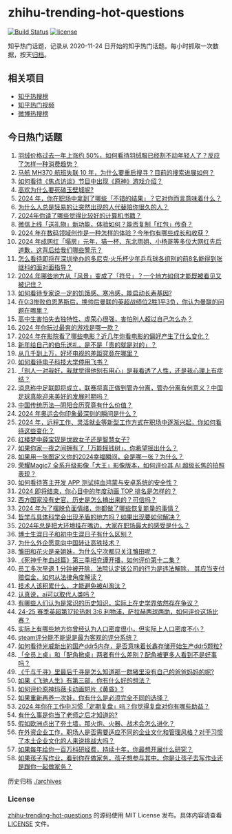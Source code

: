 # zhihu-trending-hot-questions

[![Build Status](https://github.com/justjavac/zhihu-trending-hot-questions/workflows/ci/badge.svg?branch=master)](https://github.com/justjavac/zhihu-trending-hot-questions/actions)
[![license](https://img.shields.io/github/license/justjavac/zhihu-trending-hot-questions)](https://github.com/justjavac/zhihu-trending-hot-questions/blob/master/LICENSE)

知乎热门话题，记录从 2020-11-24
日开始的知乎热门话题。每小时抓取一次数据，按天[归档](./archives)。

## 相关项目

- [知乎热搜榜](https://github.com/justjavac/zhihu-trending-top-search)
- [知乎热门视频](https://github.com/justjavac/zhihu-trending-hot-video)
- [微博热搜榜](https://github.com/justjavac/weibo-trending-hot-search)

## 今日热门话题

<!-- BEGIN -->
<!-- 最后更新时间 Tue Dec 24 2024 04:14:06 GMT+0800 (China Standard Time) -->

1. [羽绒价格过去一年上涨约 50%，如何看待羽绒服已经割不动年轻人了？反应了怎样一种消费趋势？](https://www.zhihu.com/question/7353204206)
1. [马航 MH370 航班失联 10 年，为什么要重启搜寻？目前的搜索进展如何？](https://www.zhihu.com/question/7375114794)
1. [如何看待《焦点访谈》节目中出现《原神》游戏介绍？](https://www.zhihu.com/question/7628188144)
1. [高欢为什么要死磕玉壁城呢?](https://www.zhihu.com/question/653217047)
1. [2024 年，你在职场中拿到了哪些「不错的结果」？它对你而言意味着什么？](https://www.zhihu.com/question/7107139535)
1. [为什么人总是轻易的让突然出现的人代替陪你很久的人？](https://www.zhihu.com/question/7572741123)
1. [2024年你读了哪些觉得比较好的计算机书籍？](https://www.zhihu.com/question/6163916893)
1. [微信上线「送礼物」新功能，体验如何？能否复制「红包」传奇？](https://www.zhihu.com/question/7297631911)
1. [2024 年在数码领域创作是一种怎样的体验？今年你有哪些成长和收获？](https://www.zhihu.com/question/7294025731)
1. [2024 年成网红「塌房」元年，猫一杯、东北雨姐、小杨哥等多位大网红先后道歉，这背后给我们哪些警示？](https://www.zhihu.com/question/6844088892)
1. [怎么看待即将在深圳举办的多尼克·火乐杯少年乒乓球各组别的前8名能得到张继科的面对面指导？](https://www.zhihu.com/question/7494579593)
1. [2024 年哪些地方从「风景」变成了「符号」？一个地方如何才能既被看见又被记住？](https://www.zhihu.com/question/6665341729)
1. [如何看待专家说一定的饥饿感、寒冷感，能启动长寿基因?](https://www.zhihu.com/question/7456949751)
1. [在0:3惨败伯恩茅斯后，换帅后曼联的英超战绩位2胜1平3负，你认为曼联的问题在哪里？](https://www.zhihu.com/question/7602033289)
1. [高中生害怕失去独特性、虚荣心很强，害怕别人超过自己怎么办？](https://www.zhihu.com/question/7140476505)
1. [2024 年你玩过最爽的游戏是哪一款？](https://www.zhihu.com/question/7182474704)
1. [2024 年在影院看了哪些电影？近几年你看电影的偏好产生了什么变化？](https://www.zhihu.com/question/6844856111)
1. [新年给自己的伯乐送礼，是不是「贵的就是对的」？](https://www.zhihu.com/question/7351725044)
1. [从几千到上万，好坏电视的差距究竟在哪里？](https://www.zhihu.com/question/494610133)
1. [如何看待电子科技大学停用飞书？](https://www.zhihu.com/question/7349591450)
1. [「别人一对我好，我就觉得他别有用心」是我看透了人性，还是我心理上有症结？](https://www.zhihu.com/question/7455092500)
1. [消息称中足联即将成立，联赛将真正做到管办分离，管办分离有何意义？中国足球真能迎来美好的发展时期吗？](https://www.zhihu.com/question/7301940527)
1. [中国传统历法—阴阳合历究竟有什么价值？](https://www.zhihu.com/question/6902336759)
1. [2024 年奥运会你印象最深刻的瞬间是什么？](https://www.zhihu.com/question/6641915700)
1. [2024 年，远程工作、灵活就业等新型工作方式在职场中逐渐兴起，你如何看待这些变化？](https://www.zhihu.com/question/6778517204)
1. [红楼梦中薛宝钗是世故女子还是智慧女子?](https://www.zhihu.com/question/6485604159)
1. [如果你家一夜之间拥有了「万能摇钱树」，你希望摇出什么？](https://www.zhihu.com/question/7620096751)
1. [如果用一张图定义你的2024幸福瞬间，会是哪一张？为什么？](https://www.zhihu.com/question/7381125743)
1. [荣耀Magic7 全系升级影像「大王」影像版本，如何评价其 AI 超级长焦的拍照表现？](https://www.zhihu.com/question/7615964656)
1. [如何看待答主开发 APP 测试纯血鸿蒙与安卓系统的安全性？](https://www.zhihu.com/question/7542155081)
1. [2024 即将结束，你心目中的年度动画 TOP 排名是怎样的？](https://www.zhihu.com/question/6053372690)
1. [西方国家没有史官，历史是怎么搞出来的？可信吗？](https://www.zhihu.com/question/7274857144)
1. [2024 年为了摆脱负面情绪，你都做了哪些恢复能量的事情？](https://www.zhihu.com/question/6751872883)
1. [哲学与具体科学会出现矛盾的地方吗？如果出现要如何解决？](https://www.zhihu.com/question/7263924709)
1. [2024年总是把大环境挂在嘴边，大家在职场最大的感受是什么？](https://www.zhihu.com/question/7285678676)
1. [博士生混日子和初中生混日子有什么区别？](https://www.zhihu.com/question/7094160225)
1. [为什么外企愿意向中国转让高铁技术？](https://www.zhihu.com/question/28540125)
1. [雏田和花火是亲姐妹，为什么宁次都只关注雏田呢？](https://www.zhihu.com/question/445323177)
1. [《死神千年血战篇》第三季相克谭开播，如何评价第十二集？](https://www.zhihu.com/question/7498286460)
1. [员工多次早退 1 分钟被开除，法院认定该公司的行为是违法解除， 其应当支付赔偿金，如何从法律角度解读？](https://www.zhihu.com/question/7611091343)
1. [技术人该积累什么，才能避免被AI淘汰？](https://www.zhihu.com/question/7440697804)
1. [认真说，ai可以取代人类吗？](https://www.zhihu.com/question/6782975731)
1. [有哪些人们认为是常识的历史知识，实际上在史学界依然存在争议？](https://www.zhihu.com/question/660981529)
1. [24-25 赛季英超第17轮热刺 3:6 利物浦，萨拉赫两球两助，如何评价这场比赛？](https://www.zhihu.com/question/7577839868)
1. [实际上有哪些地方你曾经认为人口密度很小，但实际上人口密度不小？](https://www.zhihu.com/question/7025479637)
1. [steam评分能不能说是最为客观的评分系统？](https://www.zhihu.com/question/7285407651)
1. [如何看待光威新出的国产ddr5内存，是否意味着长鑫存储开始生产ddr5颗粒?](https://www.zhihu.com/question/7072991130)
1. [「全员上桌」和「配角掀桌」两者有什么差别？配角被更多人看到不是好事吗？](https://www.zhihu.com/question/5975703316)
1. [《千与千寻》里最后千寻是怎么知道那一群猪里没有自己的爸爸妈妈的呢?](https://www.zhihu.com/question/26076643)
1. [如果《飞驰人生》有第三部，你有什么好的想法？](https://www.zhihu.com/question/5975678930)
1. [如何评价原神玛薇卡动画短片《黄昏》?](https://www.zhihu.com/question/7618692757)
1. [如果重新再养一次娃，你有什么是必须完全不同的选择？](https://www.zhihu.com/question/6499067620)
1. [2024 年你在工作中习惯「定期复盘」吗？你觉得复盘对你有哪些助益？](https://www.zhihu.com/question/7130158239)
1. [有什么事是你当了老师之后才知道的?](https://www.zhihu.com/question/324672558)
1. [假如欧洲点出了夯土墙，那火炮、火器、战术会怎么进化？](https://www.zhihu.com/question/661825542)
1. [在外资企业工作，职场人是否需要适应不同的企业文化和管理风格？对于习惯了本土企业文化的人来说挑战大吗？](https://www.zhihu.com/question/7165669270)
1. [如果每年给你一百万科研经费，持续十年，你最想开展什么研究？](https://www.zhihu.com/question/624472785)
1. [如果孩子写作业，看到你在做家务，孩子想参与其中。你是让孩子去写作业还是跟你一起做家务？](https://www.zhihu.com/question/5629064852)

<!-- END -->

历史归档 [./archives](./archives)

### License

[zhihu-trending-hot-questions](https://github.com/justjavac/zhihu-trending-hot-questions)
的源码使用 MIT License 发布。具体内容请查看 [LICENSE](./LICENSE) 文件。

